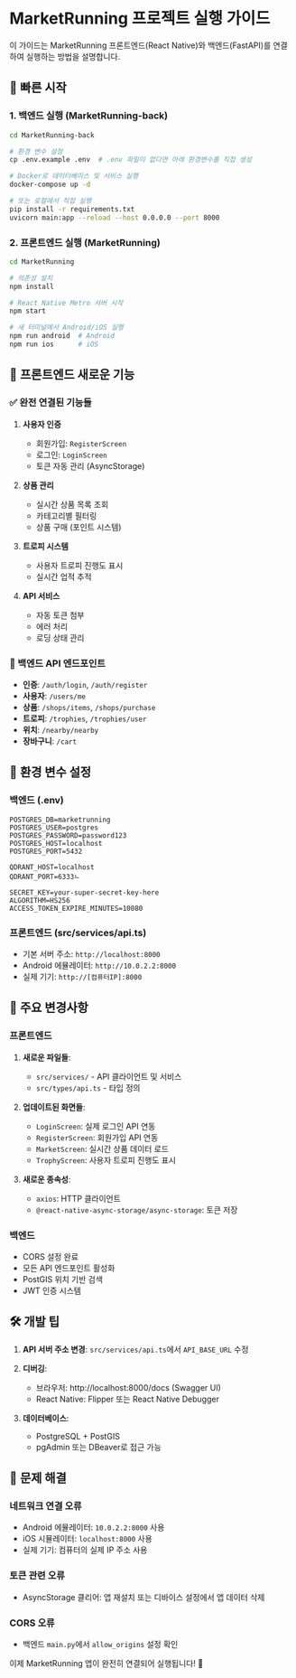 # MarketRunning 프로젝트 실행 가이드

이 가이드는 MarketRunning 프론트엔드(React Native)와 백엔드(FastAPI)를 연결하여 실행하는 방법을 설명합니다.

## 🚀 빠른 시작

### 1. 백엔드 실행 (MarketRunning-back)

```bash
cd MarketRunning-back

# 환경 변수 설정
cp .env.example .env  # .env 파일이 없다면 아래 환경변수를 직접 생성

# Docker로 데이터베이스 및 서비스 실행
docker-compose up -d

# 또는 로컬에서 직접 실행
pip install -r requirements.txt
uvicorn main:app --reload --host 0.0.0.0 --port 8000
```

### 2. 프론트엔드 실행 (MarketRunning)

```bash
cd MarketRunning

# 의존성 설치
npm install

# React Native Metro 서버 시작
npm start

# 새 터미널에서 Android/iOS 실행
npm run android  # Android
npm run ios      # iOS
```

## 📱 프론트엔드 새로운 기능

### ✅ 완전 연결된 기능들

1. **사용자 인증**
   - 회원가입: `RegisterScreen`
   - 로그인: `LoginScreen`
   - 토큰 자동 관리 (AsyncStorage)

2. **상품 관리**
   - 실시간 상품 목록 조회
   - 카테고리별 필터링
   - 상품 구매 (포인트 시스템)

3. **트로피 시스템**
   - 사용자 트로피 진행도 표시
   - 실시간 업적 추적

4. **API 서비스**
   - 자동 토큰 첨부
   - 에러 처리
   - 로딩 상태 관리

### 🔧 백엔드 API 엔드포인트

- **인증**: `/auth/login`, `/auth/register`
- **사용자**: `/users/me`
- **상품**: `/shops/items`, `/shops/purchase`
- **트로피**: `/trophies`, `/trophies/user`
- **위치**: `/nearby/nearby`
- **장바구니**: `/cart`

## 💾 환경 변수 설정

### 백엔드 (.env)
```env
POSTGRES_DB=marketrunning
POSTGRES_USER=postgres
POSTGRES_PASSWORD=password123
POSTGRES_HOST=localhost
POSTGRES_PORT=5432

QDRANT_HOST=localhost
QDRANT_PORT=6333ㄴ

SECRET_KEY=your-super-secret-key-here
ALGORITHM=HS256
ACCESS_TOKEN_EXPIRE_MINUTES=10080
```

### 프론트엔드 (src/services/api.ts)
- 기본 서버 주소: `http://localhost:8000`
- Android 에뮬레이터: `http://10.0.2.2:8000`
- 실제 기기: `http://[컴퓨터IP]:8000`

## 🔗 주요 변경사항

### 프론트엔드
1. **새로운 파일들**:
   - `src/services/` - API 클라이언트 및 서비스
   - `src/types/api.ts` - 타입 정의

2. **업데이트된 화면들**:
   - `LoginScreen`: 실제 로그인 API 연동
   - `RegisterScreen`: 회원가입 API 연동
   - `MarketScreen`: 실시간 상품 데이터 로드
   - `TrophyScreen`: 사용자 트로피 진행도 표시

3. **새로운 종속성**:
   - `axios`: HTTP 클라이언트
   - `@react-native-async-storage/async-storage`: 토큰 저장

### 백엔드
- CORS 설정 완료
- 모든 API 엔드포인트 활성화
- PostGIS 위치 기반 검색
- JWT 인증 시스템

## 🛠️ 개발 팁

1. **API 서버 주소 변경**:
   `src/services/api.ts`에서 `API_BASE_URL` 수정

2. **디버깅**:
   - 브라우저: http://localhost:8000/docs (Swagger UI)
   - React Native: Flipper 또는 React Native Debugger

3. **데이터베이스**:
   - PostgreSQL + PostGIS
   - pgAdmin 또는 DBeaver로 접근 가능

## 🚨 문제 해결

### 네트워크 연결 오류
- Android 에뮬레이터: `10.0.2.2:8000` 사용
- iOS 시뮬레이터: `localhost:8000` 사용
- 실제 기기: 컴퓨터의 실제 IP 주소 사용

### 토큰 관련 오류
- AsyncStorage 클리어: 앱 재설치 또는 디바이스 설정에서 앱 데이터 삭제

### CORS 오류
- 백엔드 `main.py`에서 `allow_origins` 설정 확인

이제 MarketRunning 앱이 완전히 연결되어 실행됩니다! 🎉 